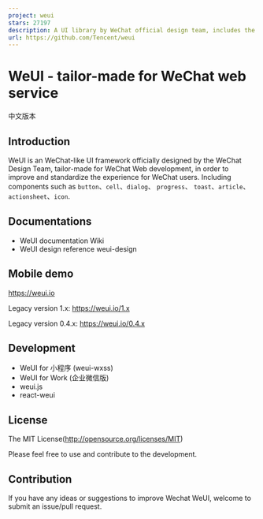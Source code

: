 ```yaml
---
project: weui
stars: 27197
description: A UI library by WeChat official design team, includes the most useful widgets/modules in mobile web applications.
url: https://github.com/Tencent/weui
---
```


WeUI - tailor-made for WeChat web service
=========================================

中文版本

Introduction
------------

WeUI is an WeChat-like UI framework officially designed by the WeChat Design Team, tailor-made for WeChat Web development, in order to improve and standardize the experience for WeChat users. Including components such as `button`、`cell`、`dialog`、 `progress`、 `toast`、`article`、`actionsheet`、`icon`.

Documentations
--------------

-   WeUI documentation Wiki
-   WeUI design reference weui-design

Mobile demo
-----------

https://weui.io

Legacy version 1.x: https://weui.io/1.x

Legacy version 0.4.x: https://weui.io/0.4.x

Development
-----------

-   WeUI for 小程序 (weui-wxss)
-   WeUI for Work (企业微信版)
-   weui.js
-   react-weui

License
-------

The MIT License(http://opensource.org/licenses/MIT)

Please feel free to use and contribute to the development.

Contribution
------------

If you have any ideas or suggestions to improve Wechat WeUI, welcome to submit an issue/pull request.
